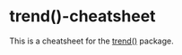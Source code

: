 # trend()-cheatsheet

This is a cheatsheet for the [trend()](https://cran.r-project.org/web/packages/trend/index.html) package.  
